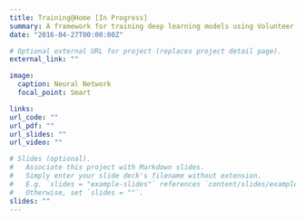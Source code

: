 ```yaml
---
title: Training@Home [In Progress]
summary: A framework for training deep learning models using Volunteer computing.
date: "2016-04-27T00:00:00Z"

# Optional external URL for project (replaces project detail page).
external_link: ""

image:
  caption: Neural Network
  focal_point: Smart

links:
url_code: ""
url_pdf: ""
url_slides: ""
url_video: ""

# Slides (optional).
#   Associate this project with Markdown slides.
#   Simply enter your slide deck's filename without extension.
#   E.g. `slides = "example-slides"` references `content/slides/example-slides.md`.
#   Otherwise, set `slides = ""`.
slides: ""
---
```

